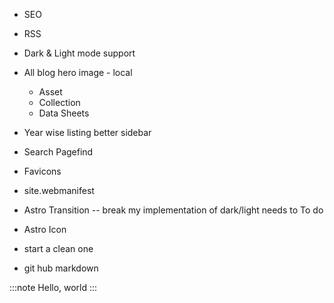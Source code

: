 - SEO
- RSS
- Dark & Light mode support
- All blog hero image - local
    - Asset 
    - Collection
    - Data Sheets
- Year wise listing better sidebar 
- Search Pagefind 
- Favicons 
- site.webmanifest 
- Astro Transition -- break my implementation of dark/light needs to 
To do 

- Astro Icon
- start a clean one 
- git hub markdown 

:::note
Hello, world
:::